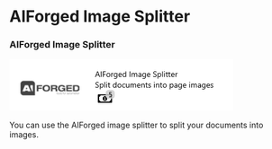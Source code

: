 # AIForged Image Splitter

### AIForged Image Splitter

![](../.gitbook/assets/51.png)

You can use the AIForged image splitter to split your documents into images.

